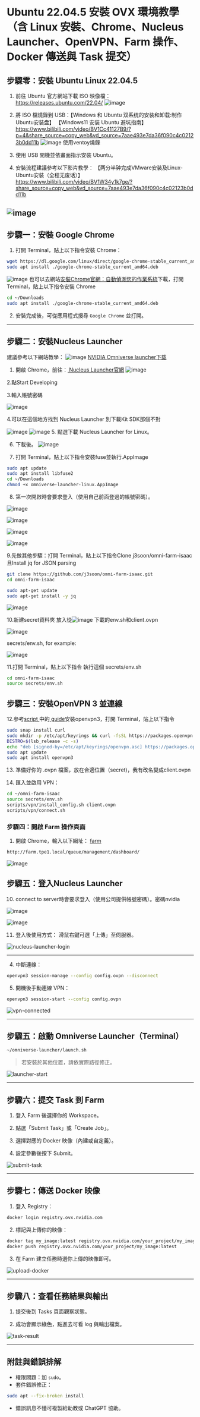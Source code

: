 
# Ubuntu 22.04.5 安裝 OVX 環境教學（含 Linux 安裝、Chrome、Nucleus Launcher、OpenVPN、Farm 操作、Docker 傳送與 Task 提交）

## 步驟零：安裝 Ubuntu Linux 22.04.5

1. 前往 Ubuntu 官方網站下載 ISO 映像檔：
   https://releases.ubuntu.com/22.04/
![image](https://github.com/user-attachments/assets/14c8c420-4af0-4504-aacf-2afa7ac30548)
2. 將 ISO 檔燒錄到 USB：【Windows 和 Ubuntu 双系统的安装和卸载:制作Ubuntu安装盘】 【Windows11 安装 Ubuntu 避坑指南】 https://www.bilibili.com/video/BV1Cc41127B9/?p=4&share_source=copy_web&vd_source=7aae493e7da36f090c4c02123b0dd11b
![image](https://github.com/user-attachments/assets/c2091bdb-652b-48f5-adc9-d638a2da60a8)
使用ventoy燒錄

4. 使用 USB 開機並依畫面指示安裝 Ubuntu。

5. 安裝流程建議參考以下影片教學：
【两分半钟完成VMware安装及Linux-Ubuntu安装（全程无废话）】 https://www.bilibili.com/video/BV1W34y1k7ge/?share_source=copy_web&vd_source=7aae493e7da36f090c4c02123b0dd11b

![image](https://github.com/user-attachments/assets/86da96fc-7baf-46d7-8619-dad22b691722)
---

## 步驟一：安裝 Google Chrome

1. 打開 Terminal，貼上以下指令安裝 Chrome：

```bash
wget https://dl.google.com/linux/direct/google-chrome-stable_current_amd64.deb
sudo apt install ./google-chrome-stable_current_amd64.deb
```
![image](https://github.com/user-attachments/assets/38f974cf-4dd7-4a26-a7a2-741d1c0b2a2a)
也可以去網站[安裝Chrome官網：自動偵測您的作業系統](https://www.google.com.tw/chrome/browser/desktop/index.html )下載，打開 Terminal，貼上以下指令安裝 Chrome
```bash
cd ~/Downloads
sudo apt install ./google-chrome-stable_current_amd64.deb
```

2. 安裝完成後，可從應用程式搜尋 `Google Chrome` 並打開。

---

## 步驟二：安裝Nucleus Launcher
建議參考以下網站教學：
![image](https://github.com/user-attachments/assets/58629c13-b0f4-4243-b8d9-da6a8e20ff85)
[ NVIDIA Omniverse launcher下载](https://blog.csdn.net/AmbitiousTyj/article/details/139855388)

1. 開啟 Chrome，前往：[  Nucleus Launcher官網](https://www.nvidia.com/en-us/omniverse/)
![image](https://github.com/user-attachments/assets/34389b54-9582-440e-a8b6-f0961cf002a0)

2.點Start Developing

3.輸入帳號密碼

![image](https://github.com/user-attachments/assets/7d5c63d6-166a-4167-8587-d28f34959ef7)

4.可以在這個地方找到 Nucleus Launcher 別下載Kit SDK那個不對

![image](https://github.com/user-attachments/assets/f91a6ce5-a9e6-42eb-b3e9-c63ae164f59f)
![image](https://github.com/user-attachments/assets/c89aafad-7442-4e3e-83c9-e80569018985)
5. 點選下載 Nucleus Launcher for Linux。

6. 下載後。
![image](https://github.com/user-attachments/assets/c968095d-d595-474b-b62c-7e1b57408e04)

7. 打開 Terminal，貼上以下指令安裝fuse並執行.AppImage

```bash
sudo apt update
sudo apt install libfuse2
cd ~/Downloads
chmod +x omniverse-launcher-linux.AppImage
```
8. 第一次開啟時會要求登入（使用自己前面登過的帳號密碼）。

![image](https://github.com/user-attachments/assets/89fc235d-dff8-4f31-aecf-c4ca3797e424)

![image](https://github.com/user-attachments/assets/50cb2e49-1beb-4836-97bf-0d2fd313902e)

![image](https://github.com/user-attachments/assets/81fee6a0-4c69-42eb-9d63-2a64e6c927a4)

![image](https://github.com/user-attachments/assets/d2004051-9dd2-4ce2-9505-cdb101f65151)

9.先做其他步驟：打開 Terminal，貼上以下指令Clone j3soon/omni-farm-isaac且Install jq for JSON parsing

```bash
git clone https://github.com/j3soon/omni-farm-isaac.git
cd omni-farm-isaac

sudo apt-get update
sudo apt-get install -y jq

```
![image](https://github.com/user-attachments/assets/25afd8d3-b09f-4269-9c7d-9b31d1d555b4)

10.新建secret資料夾 放入從![image](https://github.com/user-attachments/assets/4b2b1c2a-4ff6-4c98-8999-41bcf684a8fe)
下載的env.sh和client.ovpn

![image](https://github.com/user-attachments/assets/9cb86f5e-7f15-4924-83b6-52eca62c6fee)

secrets/env.sh, for example:

![image](https://github.com/user-attachments/assets/3e6d7bb7-b708-4486-96aa-26ff6447f9d6)

11.打開 Terminal，貼上以下指令 執行這個 secrets/env.sh

```bash
cd omni-farm-isaac
source secrets/env.sh
```
## 步驟三：安裝OpenVPN 3 並連線


12.參考[script
](https://github.com/j3soon/omni-farm-isaac) 中的[  guide](https://openvpn.net/cloud-docs/tutorials/configuration-tutorials/connectors/operating-systems/linux/tutorial--learn-to-install-and-control-the-openvpn-3-client.html)安裝openvpn3，打開 Terminal，貼上以下指令

```bash
sudo snap install curl
sudo mkdir -p /etc/apt/keyrings && curl -fsSL https://packages.openvpn.net/packages-repo.gpg | sudo tee /etc/apt/keyrings/openvpn.asc
DISTRO=$(lsb_release -c -s)
echo "deb [signed-by=/etc/apt/keyrings/openvpn.asc] https://packages.openvpn.net/openvpn3/debian $DISTRO main" | sudo tee /etc/apt/sources.list.d/openvpn-packages.list
sudo apt update
sudo apt install openvpn3
```

13. 準備好你的 .ovpn 檔案，放在合適位置（secret)，我有改名變成client.ovpn

14. 匯入並啟用 VPN：

```bash
cd ~/omni-farm-isaac
source secrets/env.sh
scripts/vpn/install_config.sh client.ovpn
scripts/vpn/connect.sh
```


### 步驟四：開啟 Farm 操作頁面

1. 開啟 Chrome，輸入以下網址：
[  farm](http://farm.tpe1.local/queue/management/dashboard/)


```bash
http://farm.tpe1.local/queue/management/dashboard/
```
![image](https://github.com/user-attachments/assets/085361e5-d47e-4250-a8ef-f0e271a6fff1)

## 步驟五：登入Nucleus Launcher

10. connect to server時會要求登入（使用公司提供帳號密碼）。密碼nvidia


   ![image](https://github.com/user-attachments/assets/91cd1ce5-3c77-4bd0-a100-6b97ccbcff44)

![image](https://github.com/user-attachments/assets/ab58f87d-c725-47d7-8c19-36fa2e53d063)
   

11. 登入後使用方式：
   滑鼠右鍵可選「上傳」至伺服器。

![nucleus-launcher-login](https://example.com/images/nucleus-launcher-login.png)

---





4. 中斷連線：

```bash
openvpn3 session-manage --config config.ovpn --disconnect
```

5. 開機後手動連線 VPN：

```bash
openvpn3 session-start --config config.ovpn
```

![vpn-connected](https://example.com/images/vpn-connected.png)

---

## 步驟五：啟動 Omniverse Launcher（Terminal）

```bash
~/omniverse-launcher/launch.sh
```

> 若安裝於其他位置，請依實際路徑修正。

![launcher-start](https://example.com/images/launcher-start.png)

---

## 步驟六：提交 Task 到 Farm

1. 登入 Farm 後選擇你的 Workspace。

2. 點選「Submit Task」或「Create Job」。

3. 選擇對應的 Docker 映像（內建或自定義）。

4. 設定參數後按下 Submit。

![submit-task](https://example.com/images/submit-task.png)

---

## 步驟七：傳送 Docker 映像

1. 登入 Registry：

```bash
docker login registry.ovx.nvidia.com
```

2. 標記與上傳你的映像：

```bash
docker tag my_image:latest registry.ovx.nvidia.com/your_project/my_image:latest
docker push registry.ovx.nvidia.com/your_project/my_image:latest
```

3. 在 Farm 建立任務時選你上傳的映像即可。

![upload-docker](https://example.com/images/upload-docker.png)

---

## 步驟八：查看任務結果與輸出

1. 提交後到 Tasks 頁面觀察狀態。

2. 成功會顯示綠色，點進去可看 log 與輸出檔案。

![task-result](https://example.com/images/task-result.png)

---

## 附註與錯誤排解

- 權限問題：加 `sudo`。
- 套件錯誤修正：

```bash
sudo apt --fix-broken install
```

- 錯誤訊息不懂可複製給助教或 ChatGPT 協助。
